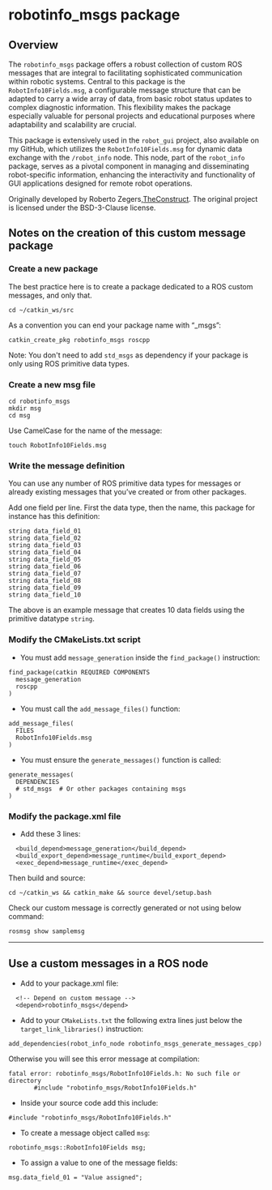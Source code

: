 # robotinfo_msgs package

## Overview
The `robotinfo_msgs` package offers a robust collection of custom ROS messages that are integral to facilitating sophisticated communication within robotic systems. Central to this package is the `RobotInfo10Fields.msg`, a configurable message structure that can be adapted to carry a wide array of data, from basic robot status updates to complex diagnostic information. This flexibility makes the package especially valuable for personal projects and educational purposes where adaptability and scalability are crucial.

This package is extensively used in the `robot_gui` project, also available on my GitHub, which utilizes the `RobotInfo10Fields.msg` for dynamic data exchange with the `/robot_info` node. This node, part of the `robot_info` package, serves as a pivotal component in managing and disseminating robot-specific information, enhancing the interactivity and functionality of GUI applications designed for remote robot operations.

Originally developed by Roberto Zegers,[TheConstruct](https://bitbucket.org/theconstructcore/advanced_cpp_auxiliary_pkgs). The original project is licensed under the BSD-3-Clause license.

## Notes on the creation of this custom message package

###  Create a new package

The best practice here is to create a package dedicated to a ROS custom messages, and only that.
```
cd ~/catkin_ws/src
```
As a convention you can end your package name with “_msgs”:  
```
catkin_create_pkg robotinfo_msgs roscpp
```

Note: You don't need to add `std_msgs` as dependency if your package is only using ROS primitive data types.


### Create a new msg file
```
cd robotinfo_msgs
mkdir msg
cd msg
```

Use CamelCase for the name of the message:  
```
touch RobotInfo10Fields.msg
```

### Write the message definition

You can use any number of ROS primitive data types for messages or already existing messages that you’ve created or from other packages.

Add one field per line. First the data type, then the name, this package for instance has this definition:  
```
string data_field_01
string data_field_02
string data_field_03
string data_field_04
string data_field_05
string data_field_06
string data_field_07
string data_field_08
string data_field_09
string data_field_10
```

The above is an example message that creates 10 data fields using the primitive datatype `string`.  

### Modify the CMakeLists.txt script 

- You must add `message_generation` inside the `find_package()` instruction:  
```
find_package(catkin REQUIRED COMPONENTS
  message_generation
  roscpp
)
```

- You must call the `add_message_files()` function:  

```
add_message_files(
  FILES
  RobotInfo10Fields.msg
)

``` 
- You must ensure the `generate_messages()` function is called:

```
generate_messages(
  DEPENDENCIES
  # std_msgs  # Or other packages containing msgs
)
``` 


### Modify the package.xml file

- Add these 3 lines:  
```
  <build_depend>message_generation</build_depend>
  <build_export_depend>message_runtime</build_export_depend>
  <exec_depend>message_runtime</exec_depend>
```

Then build and source:
``` 
cd ~/catkin_ws && catkin_make && source devel/setup.bash
```

Check our custom message is correctly generated or not using below command:  
```
rosmsg show samplemsg
```

---

## Use a custom messages in a ROS node

- Add to your package.xml file:
```
  <!-- Depend on custom message -->
  <depend>robotinfo_msgs</depend> 
```

- Add to your `CMakeLists.txt` the following extra lines just below the `target_link_libraries()` instruction:  
```
add_dependencies(robot_info_node robotinfo_msgs_generate_messages_cpp)
```

Otherwise you will see this error message at compilation:
```
fatal error: robotinfo_msgs/RobotInfo10Fields.h: No such file or directory
       #include "robotinfo_msgs/RobotInfo10Fields.h"
```

- Inside your source code add this include:  
```
#include "robotinfo_msgs/RobotInfo10Fields.h"
```

- To create a message object called `msg`:  
```
robotinfo_msgs::RobotInfo10Fields msg;
```

- To assign a value to one of the message fields:  
```
msg.data_field_01 = "Value assigned";
```
